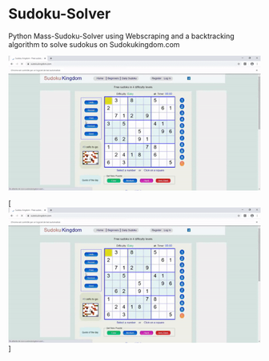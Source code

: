 # Sudoku-Solver

Python Mass-Sudoku-Solver using Webscraping and a backtracking algorithm to solve sudokus on Sudokukingdom.com

<p align="center">
  <img src="https://github.com/Mehdi2402/images/blob/main/sudoku_gif.gif?raw=true" />
</p>

[![Sudoku solver](https://github.com/Mehdi2402/images/blob/main/sudoku_gif.gif?raw=true)]
